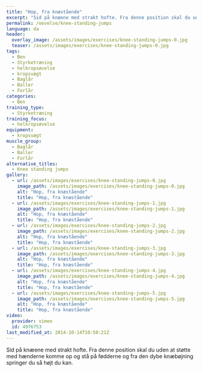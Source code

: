 ```yaml
---
title: "Hop, fra knæstående"
excerpt: "Sid på knæene med strakt hofte. Fra denne position skal du uden at støtte med hænderne komme op og stå på fødderne og fra den dybe knæbøjning springer du så højt du kan."
permalink: /oevelse/knee-standing-jumps
language: da
header:
  overlay_image: /assets/images/exercises/knee-standing-jumps-0.jpg
  teaser: /assets/images/exercises/knee-standing-jumps-0.jpg
tags:
  - Ben
  - Styrketræning
  - helkropsøvelse
  - kropsvægt
  - Baglår
  - Baller
  - Forlår
categories:
  - Ben
training_type: 
  - Styrketræning
training_focus: 
  - helkropsøvelse
equipment:
  - kropsvægt
muscle_group:
  - Baglår
  - Baller
  - Forlår
alternative_titles:
  - Knee standing jumps
gallery:
  - url: /assets/images/exercises/knee-standing-jumps-0.jpg
    image_path: /assets/images/exercises/knee-standing-jumps-0.jpg
    alt: "Hop, fra knæstående"
    title: "Hop, fra knæstående"
  - url: /assets/images/exercises/knee-standing-jumps-1.jpg
    image_path: /assets/images/exercises/knee-standing-jumps-1.jpg
    alt: "Hop, fra knæstående"
    title: "Hop, fra knæstående"
  - url: /assets/images/exercises/knee-standing-jumps-2.jpg
    image_path: /assets/images/exercises/knee-standing-jumps-2.jpg
    alt: "Hop, fra knæstående"
    title: "Hop, fra knæstående"
  - url: /assets/images/exercises/knee-standing-jumps-3.jpg
    image_path: /assets/images/exercises/knee-standing-jumps-3.jpg
    alt: "Hop, fra knæstående"
    title: "Hop, fra knæstående"
  - url: /assets/images/exercises/knee-standing-jumps-4.jpg
    image_path: /assets/images/exercises/knee-standing-jumps-4.jpg
    alt: "Hop, fra knæstående"
    title: "Hop, fra knæstående"
  - url: /assets/images/exercises/knee-standing-jumps-5.jpg
    image_path: /assets/images/exercises/knee-standing-jumps-5.jpg
    alt: "Hop, fra knæstående"
    title: "Hop, fra knæstående"
video:
  provider: vimeo
  id: 4976753
last_modified_at: 2014-10-14T10:50:21Z
---
```


Sid på knæene med strakt hofte. Fra denne position skal du uden at støtte med hænderne komme op og stå på fødderne og fra den dybe knæbøjning springer du så højt du kan.
